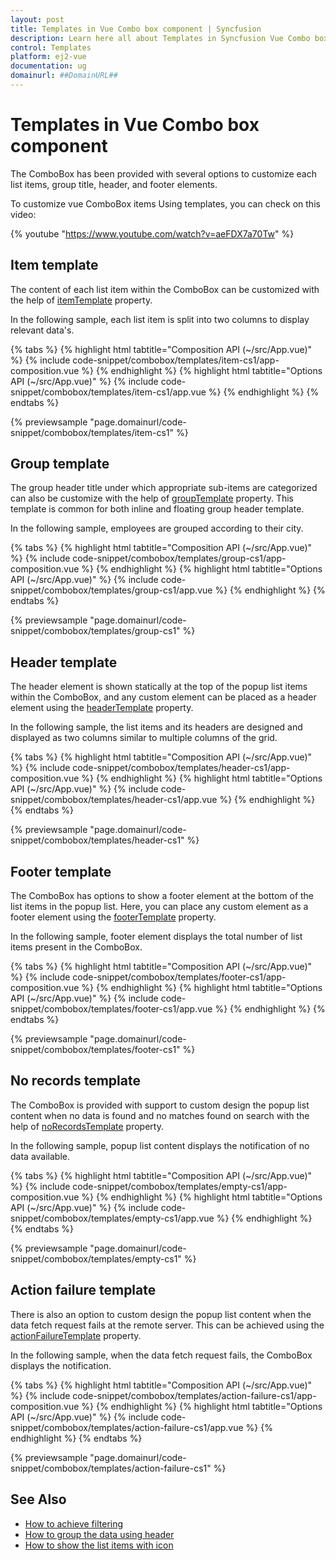 ```yaml
---
layout: post
title: Templates in Vue Combo box component | Syncfusion
description: Learn here all about Templates in Syncfusion Vue Combo box component of Syncfusion Essential JS 2 and more.
control: Templates 
platform: ej2-vue
documentation: ug
domainurl: ##DomainURL##
---
```


# Templates in Vue Combo box component

The ComboBox has been provided with several options to customize each list items, group title, header, and footer elements.

To customize vue ComboBox items Using templates, you can check on this video:

{% youtube "https://www.youtube.com/watch?v=aeFDX7a70Tw" %}

## Item template

The content of each list item within the ComboBox can be customized with the help of [itemTemplate](https://ej2.syncfusion.com/vue/documentation/api/combo-box/#itemtemplate) property.

In the following sample, each list item is split into two columns to display relevant data's.

{% tabs %}
{% highlight html tabtitle="Composition API (~/src/App.vue)" %}
{% include code-snippet/combobox/templates/item-cs1/app-composition.vue %}
{% endhighlight %}
{% highlight html tabtitle="Options API (~/src/App.vue)" %}
{% include code-snippet/combobox/templates/item-cs1/app.vue %}
{% endhighlight %}
{% endtabs %}
        
{% previewsample "page.domainurl/code-snippet/combobox/templates/item-cs1" %}

## Group template

The group header title under which appropriate sub-items are categorized can also be customize with the help of [groupTemplate](https://ej2.syncfusion.com/vue/documentation/api/combo-box/#grouptemplate) property. This template is common for both inline and floating group header template.

In the following sample, employees are grouped according to their city.

{% tabs %}
{% highlight html tabtitle="Composition API (~/src/App.vue)" %}
{% include code-snippet/combobox/templates/group-cs1/app-composition.vue %}
{% endhighlight %}
{% highlight html tabtitle="Options API (~/src/App.vue)" %}
{% include code-snippet/combobox/templates/group-cs1/app.vue %}
{% endhighlight %}
{% endtabs %}
        
{% previewsample "page.domainurl/code-snippet/combobox/templates/group-cs1" %}

## Header template

The header element is shown statically at the top of the popup list items within the ComboBox, and any custom element can be placed as a header element using the [headerTemplate](https://ej2.syncfusion.com/vue/documentation/api/combo-box/#headertemplate) property.

In the following sample, the list items and its headers are designed and displayed as two columns similar to multiple columns of the grid.

{% tabs %}
{% highlight html tabtitle="Composition API (~/src/App.vue)" %}
{% include code-snippet/combobox/templates/header-cs1/app-composition.vue %}
{% endhighlight %}
{% highlight html tabtitle="Options API (~/src/App.vue)" %}
{% include code-snippet/combobox/templates/header-cs1/app.vue %}
{% endhighlight %}
{% endtabs %}
        
{% previewsample "page.domainurl/code-snippet/combobox/templates/header-cs1" %}

## Footer template

The ComboBox has options to show a footer element at the bottom of the list items in the popup list. Here, you can place any custom element as a footer element using the [footerTemplate](https://ej2.syncfusion.com/vue/documentation/api/combo-box/#footertemplate) property.

In the following sample, footer element displays the total number of list items present in the ComboBox.

{% tabs %}
{% highlight html tabtitle="Composition API (~/src/App.vue)" %}
{% include code-snippet/combobox/templates/footer-cs1/app-composition.vue %}
{% endhighlight %}
{% highlight html tabtitle="Options API (~/src/App.vue)" %}
{% include code-snippet/combobox/templates/footer-cs1/app.vue %}
{% endhighlight %}
{% endtabs %}
        
{% previewsample "page.domainurl/code-snippet/combobox/templates/footer-cs1" %}

## No records template

The ComboBox is provided with support to custom design the popup list content when no data is found and no matches found on search with the help of [noRecordsTemplate](https://ej2.syncfusion.com/vue/documentation/api/combo-box/#norecordstemplate) property.

In the following sample, popup list content displays the notification of no data available.

{% tabs %}
{% highlight html tabtitle="Composition API (~/src/App.vue)" %}
{% include code-snippet/combobox/templates/empty-cs1/app-composition.vue %}
{% endhighlight %}
{% highlight html tabtitle="Options API (~/src/App.vue)" %}
{% include code-snippet/combobox/templates/empty-cs1/app.vue %}
{% endhighlight %}
{% endtabs %}
        
{% previewsample "page.domainurl/code-snippet/combobox/templates/empty-cs1" %}

## Action failure template

There is also an option to custom design the popup list content when the data fetch request fails at the remote server. This can be achieved using the [actionFailureTemplate](https://ej2.syncfusion.com/vue/documentation/api/combo-box/#actionfailuretemplate) property.

In the following sample, when the data fetch request fails, the ComboBox displays the notification.

{% tabs %}
{% highlight html tabtitle="Composition API (~/src/App.vue)" %}
{% include code-snippet/combobox/templates/action-failure-cs1/app-composition.vue %}
{% endhighlight %}
{% highlight html tabtitle="Options API (~/src/App.vue)" %}
{% include code-snippet/combobox/templates/action-failure-cs1/app.vue %}
{% endhighlight %}
{% endtabs %}
        
{% previewsample "page.domainurl/code-snippet/combobox/templates/action-failure-cs1" %}

## See Also

* [How to achieve filtering](./filtering/)
* [How to group the data using header](./grouping/)
* [How to show the list items with icon](./how-to/icons-support/)
